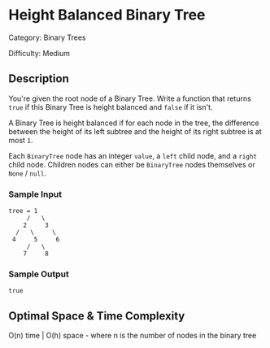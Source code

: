 # Height Balanced Binary Tree

Category: Binary Trees

Difficulty: Medium

## Description

You're given the root node of a Binary Tree. Write a function that returns
`true` if this Binary Tree is height balanced and
`false` if it isn't.

A Binary Tree is height balanced if for each node in the tree, the difference
between the height of its left subtree and the height of its right subtree is
at most `1`.

Each `BinaryTree` node has an integer `value`, a
`left` child node, and a `right` child node. Children
nodes can either be `BinaryTree` nodes themselves or
`None` / `null`.


### Sample Input
```
tree = 1
     /   \
    2     3
  /   \     \
 4     5     6
     /   \
    7     8
```

### Sample Output
```
true
```

## Optimal Space & Time Complexity

O(n) time | O(h) space - where n is the number of nodes in the binary tree
